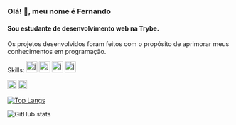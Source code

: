 ### Olá! 👋, meu nome é Fernando
#### Sou estudante de desenvolvimento web na Trybe.


Os projetos desenvolvidos foram feitos com o propósito de aprimorar meus conhecimentos em programação.

Skills: <img src='https://cdn.icon-icons.com/icons2/2108/PNG/512/javascript_icon_130900.png' alt='javascript' height='25'>  <img src='https://cdn.icon-icons.com/icons2/2415/PNG/512/react_original_logo_icon_146374.png' alt='javascript' height='25'>  <img src='https://cdn.icon-icons.com/icons2/2107/PNG/512/file_type_html_icon_130541.png' alt='javascript' height='25'>  <img src='https://cdn.icon-icons.com/icons2/2107/PNG/512/file_type_css_icon_130661.png' alt='javascript' height='25'>


[<img src='https://cdn.icon-icons.com/icons2/99/PNG/512/linkedin_socialnetwork_17441.png' alt='linkedin' height='20'>](https://www.linkedin.com/in/https://www.linkedin.com/in/nandorodrigues//)  [<img src='https://cdn.icon-icons.com/icons2/1753/PNG/512/iconfinder-social-media-applications-3instagram-4102579_113804.png' alt='instagram' height='20'>](https://www.instagram.com/https://www.instagram.com/l.fernando.rodrigues//)

[![Top Langs](https://github-readme-stats.vercel.app/api/top-langs/?username=nandovbr)](https://github.com/anuraghazra/github-readme-stats)

![GitHub stats](https://github-readme-stats.vercel.app/api?username=nandovbr&show_icons=true)  

